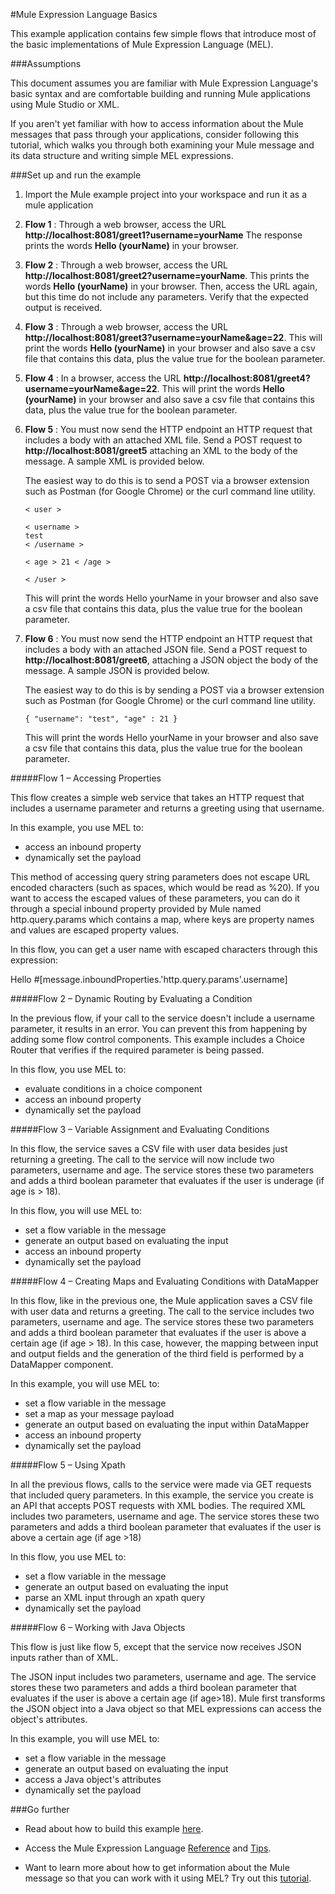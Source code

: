 #Mule Expression Language Basics

This example application contains few simple flows that introduce most of the basic implementations of Mule Expression Language (MEL).

###Assumptions

This document assumes you are familiar with Mule Expression Language's basic syntax and are comfortable building and running Mule applications using Mule Studio or XML.

If you aren't yet familiar with how to access information about the Mule messages that pass through your applications, consider following this tutorial, which walks you through both examining your Mule message and its data structure and writing simple MEL expressions.

###Set up and run the example

1. Import the Mule example project into your workspace and run it as a mule application

2. ****Flow 1**** : Through a web browser, access the URL **http://localhost:8081/greet1?username=yourName** 
The response prints the words **Hello (yourName)** in your browser.

3. ****Flow 2**** : Through a web browser, access the URL **http://localhost:8081/greet2?username=yourName**. This prints the words **Hello (yourName)** in your browser.
Then, access the URL again, but this time do not include any parameters. Verify that the expected output is received.

4. ****Flow 3**** : Through a web browser, access the URL **http://localhost:8081/greet3?username=yourName&age=22**. This will print the words **Hello (yourName)** in your browser and also save a csv file that contains this data, plus the value true for the boolean parameter.

5. ****Flow 4**** : In a browser, access the URL **http://localhost:8081/greet4?username=yourName&age=22**. This will print the words **Hello (yourName)** in your browser and also save a csv file that contains this data, plus the value true for the boolean parameter.
 

6. ****Flow 5**** : You must now send the HTTP endpoint an HTTP request that includes a body with an attached XML file. Send a POST request to **http://localhost:8081/greet5** attaching an XML to the body of the message. A sample XML is provided below.

	The easiest way to do this is to send a POST via a browser extension such as Postman (for Google Chrome) or the curl command line utility.

       < user >
     
       < username >
       test
       < /username >
     
       < age > 21 < /age >
      
       < /user >
 
    This will print the words Hello yourName in your browser and also save a csv file that contains this data, plus the value true for the boolean parameter.


7. ****Flow 6**** : You must now send the HTTP endpoint an HTTP request that includes a body with an attached JSON file. Send a POST request to **http://localhost:8081/greet6**, attaching a JSON object the body of the message. A sample JSON is provided below.

   The easiest way to do this is by sending a POST via a browser extension such as Postman (for Google Chrome) or the curl command line utility.

       { "username": "test", "age" : 21 }
 
   This will print the words Hello yourName in your browser and also save a csv file that contains this data, plus the value true for the boolean parameter.
 


#####Flow 1 – Accessing Properties

This flow creates a simple web service that takes an HTTP request that includes a username parameter and returns a greeting using that username.

In this example, you use MEL to:

* access an inbound property
* dynamically set the payload
	
This method of accessing query string parameters does not escape URL encoded characters (such as spaces, which would be read as %20). If you want to access the escaped values of these parameters, you can do it through a special inbound property provided by Mule named http.query.params which contains a map, where keys are property names and values are escaped property values.

In this flow, you can get a user name with escaped characters through this expression:

Hello #[message.inboundProperties.'http.query.params'.username]
 
#####Flow 2 – Dynamic Routing by Evaluating a Condition

In the previous flow, if your call to the service doesn't include a username parameter, it results in an error. You can prevent this from happening by adding some flow control components. This example includes a Choice Router that verifies if the required parameter is being passed.

In this flow, you use MEL to:

* evaluate conditions in a choice component
* access an inbound property
* dynamically set the payload
 
#####Flow 3 – Variable Assignment and Evaluating Conditions

In this flow, the service saves a CSV file with user data besides just returning a greeting. The call to the service will now include two parameters, username and age. The service stores these two parameters and adds a third boolean parameter that evaluates if the user is underage (if age is > 18).

In this flow, you will use MEL to:

* set a flow variable in the message
* generate an output based on evaluating the input
* access an inbound property
* dynamically set the payload


#####Flow 4 –  Creating Maps and Evaluating Conditions with DataMapper

In this flow, like in the previous one, the Mule application saves a CSV file with user data and returns a greeting. The call to the service includes two parameters, username and age. The service stores these two parameters and adds a third boolean parameter that evaluates if the user is above a certain age (if age > 18). In this case, however, the mapping between input and output fields and the generation of the third field is performed by a DataMapper component.

In this example, you will use MEL to:

* set a flow variable in the message
* set a map as your message payload
* generate an output based on evaluating the input within DataMapper
* access an inbound property
* dynamically set the payload

#####Flow 5 – Using Xpath

In all the previous flows, calls to the service were made via GET requests that included query parameters. In this example, the service you create is an API that accepts POST requests with XML bodies. The required XML includes two parameters, username and age. The service stores these two parameters and adds a third boolean parameter that evaluates if the user is above a certain age (if age >18)

In this flow, you use MEL to:

* set a flow variable in the message
* generate an output based on evaluating the input
* parse an XML input through an xpath query
* dynamically set the payload

 

#####Flow 6 – Working with Java Objects

This flow is just like flow 5, except that the service now receives JSON inputs rather than of XML.

The JSON input includes two parameters, username and age. The service stores these two parameters and adds a third boolean parameter that evaluates if the user is above a certain age (if age>18). Mule first transforms the JSON object into a Java object so that MEL expressions can access the object's attributes.

In this example, you will use MEL to:

* set a flow variable in the message
* generate an output based on evaluating the input
* access a Java object's attributes
* dynamically set the payload

###Go further

* Read about how to build this example [here](http://www.mulesoft.org/documentation/display/current/Mule+Expression+Language+Examples).

* Access the Mule Expression Language [Reference](http://www.mulesoft.org/documentation/display/current/Mule+Expression+Language+Reference) and [Tips](http://www.mulesoft.org/documentation/display/current/Mule+Expression+Language+Tips).

* Want to learn more about how to get information about the Mule message so that you can work with it using MEL? Try out this [tutorial](http://www.mulesoft.org/documentation/display/current/Mule+Message+Tutorial). 


